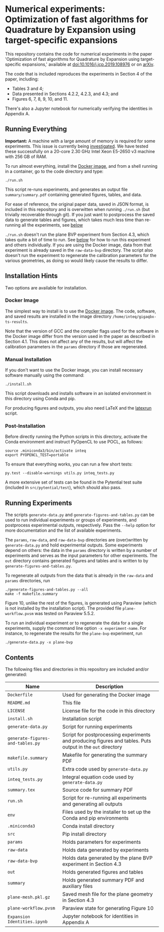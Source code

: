 # Numerical experiments: Optimization of fast algorithms for Quadrature by Expansion using target-specific expansions

This repository contains the code for numerical experiments in the
paper 'Optimization of fast algorithms for Quadrature by Expansion
using target-specific expansions,' available at
[doi:10.1016/j.jcp.2019.108976](https://doi.org/10.1016/j.jcp.2019.108976)
or on [arXiv](https://arxiv.org/abs/1811.01110).

The code that is included reproduces the experiments in Section 4 of
the paper, including:

* Tables 3 and 4;
* Data presented in Sections 4.2.2, 4.2.3, and 4.3; and
* Figures 6, 7, 8, 9, 10, and 11.

There's also a Jupyter notebook for numerically verifying the
identities in Appendix A.

## Running Everything

**Important:** A machine with a large amount of memory is required for
some experiments. This issue is currently being
[investigated](https://gitlab.tiker.net/inducer/pytential/issues/137). We
have tested these successfully on a 20-core 2.30 GHz Intel Xeon
E5-2650 v3 machine with 256 GB of RAM.

To run almost everything, install the [Docker image](#docker-image),
and from a shell running in a container, go to the code directory and
type:
```
./run.sh
```
This script re-runs experiments, and generates an output file
`summary/summary.pdf` containing generated figures, tables, and
data.

For ease of reference, the original paper data, saved in JSON format, is
included in this repository and is overwitten when running `./run.sh` (but
trivially recoverable through git). If you just want to postprocess the saved
data to generate tables and figures, which takes much less time than re-running
all the experiments, see [below](#running-experiments)

`./run.sh` doesn't run the plane BVP experiment from Section 4.3,
which takes quite a bit of time to run. See
[below](#running-experiments) for how to run this experiment and
others individually. If you are using the Docker image, data from
that experiment is already saved in the `raw-data-bvp` directory. The
script also doesn't run the experiment to regenerate the calibration
parameters for the various geometries, as doing so would likely cause
the results to differ.

## Installation Hints

Two options are available for installation.

### Docker Image

The simplest way to install is to use the [Docker
image](https://doi.org/10.5281/zenodo.3523410). The code,
software, and saved results are installed in the image directory
`/home/inteq/gigaqbx-ts-results`.

Note that the version of GCC and the compiler flags used for the
software in the Docker image differ from the version used in the paper
as described in Section 4.1. This does not affect any of the results,
but will affect the calibration parameters in the `params` directory
if those are regenerated.

### Manual Installation

If you don't want to use the Docker image, you can install necessary software
manually using the command:
```
./install.sh
```
This script downloads and installs software in an isolated environment in this
directory using Conda and pip.

For producing figures and outputs, you also need LaTeX and the
[latexrun](https://github.com/aclements/latexrun) script.

### Post-Installation

Before directly running the Python scripts in this directory, activate the
Conda environment and instruct PyOpenCL to use POCL, as follows:
```
source .miniconda3/bin/activate inteq
export PYOPENCL_TEST=portable
```

To ensure that everything works, you can run a few short tests:
```
py.test --disable-warnings utils.py inteq_tests.py
```

A more extensive set of tests can be found in the Pytential test suite (included
in `src/pytential/test`), which should also pass.

## Running Experiments

The scripts `generate-data.py` and `generate-figures-and-tables.py` can be used
to run individual experiments or groups of experiments, and postprocess
experimental outputs, respectively. Pass the `--help` option for more
documentation and the list of available experiments.

The `params`, `raw-data`, and `raw-data-bvp` directories are (over)written by
`generate-data.py` and hold experimental outputs. Some experiments depend on
others: the data in the `params` directory is written by a number of experiments
and serves as the input parameters for other experiments. The `out` directory
contains generated figures and tables and is written to by
`generate-figures-and-tables.py`.

To regenerate all outputs from the data that is already in the `raw-data` and `params`
directories, run
```
./generate-figures-and-tables.py --all
make -f makefile.summary
```

Figure 10, unlike the rest of the figures, is generated using Paraview
(which is not installed by the installation script). The provided file
`plane-workflow.pvsm` was tested on Paraview 5.5.2.

To run an individual experiment or to regenerate the data for a single
experiments, supply the command line option `-x experiment-name`. For instance, to
regenerate the results for the `plane-bvp` experiment, run
```
./generate-data.py -x plane-bvp
```

## Contents

The following files and directories in this repository are included and/or
generated:

| Name | Description |
|----------------------------------|------------------------------------------------------------------------------------------------------------|
| `Dockerfile` | Used for generating the Docker image |
| `README.md` | This file |
| `LICENSE` | License file for the code in this directory |
| `install.sh` | Installation script |
| `generate-data.py` | Script for running experiments |
| `generate-figures-and-tables.py` | Script for postprocessing experiments and producing figures and tables. Puts output in the `out` directory |
| `makefile.summary` | Makefile for generating the summary PDF |
| `utils.py` | Extra code used by `generate-data.py` |
| `inteq_tests.py` | Integral equation code used by `generate-data.py` |
| `summary.tex` | Source code for summary PDF |
| `run.sh` | Script for re-running all experiments and generating all outputs |
| `env` | Files used by the installer to set up the Conda and pip environments |
| `.miniconda3` | Conda install directory |
| `src` | Pip install directory |
| `params` | Holds parameters for experiments |
| `raw-data` | Holds data generated by experiments |
| `raw-data-bvp` | Holds data generated by the plane BVP experiment in Section 4.3 |
| `out` | Holds generated figures and tables |
| `summary` | Holds generated summary PDF and auxiliary files |
| `plane-mesh.pkl.gz` | Saved mesh file for the plane geometry in Section 4.3 |
| `plane-workflow.pvsm` | Paraview state for generating Figure 10 |
| `Expansion Identities.ipynb` | Jupyter notebook for identities in Appendix A |
